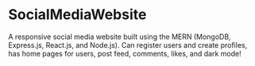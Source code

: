 # SocialMediaWebsite
A responsive social media website built using the MERN (MongoDB, Express.js, React.js, and Node.js). Can register users and create profiles, has home pages for users, post feed, comments, likes, and dark mode!
